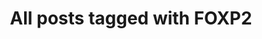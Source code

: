 ---
layout: tag
title: "All posts tagged with FOXP2"
permalink: /weblog/tags/foxp2/
taxonomy: FOXP2
---